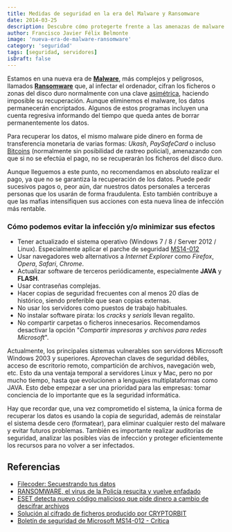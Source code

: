 ```yaml
---
title: Medidas de seguridad en la era del Malware y Ransomware
date: 2014-03-25
description: Descubre cómo protegerte frente a las amenazas de malware y ransomware en la era digital, con consejos prácticos y medidas de seguridad para minimizar riesgos y salvaguardar tus datos.
author: Francisco Javier Félix Belmonte
image: 'nueva-era-de-malware-ransomware'
category: 'seguridad'
tags: [seguridad, servidores]
isDraft: false
---
```

Estamos en una nueva era de [**Malware**](http://es.wikipedia.org/wiki/Malware), más complejos y peligrosos, llamados [**Ransomware**](http://es.wikipedia.org/wiki/Ransomware) que, al infectar el ordenador, cifran los ficheros o zonas del disco duro normalmente con una clave [asimétrica](http://es.wikipedia.org/wiki/Criptograf%C3%ADa_asim%C3%A9trica), haciendo imposible su recuperación. Aunque eliminemos el malware, los datos permanecerán encriptados. Algunos de estos programas incluyen una cuenta regresiva informando del tiempo que queda antes de borrar permanentemente los datos.

Para recuperar los datos, el mismo malware pide dinero en forma de transferencia monetaria de varias formas: _Ukash_, _PaySafeCard_ o incluso [Bitcoins](https://bitcoin.org/es/) (normalmente sin posibilidad de rastreo policial), amenazando con que si no se efectúa el pago, no se recuperarán los ficheros del disco duro.

Aunque lleguemos a este punto, no recomendamos en absoluto realizar el pago, ya que no se garantiza la recuperación de los datos. Puede pedir sucesivos pagos o, peor aún, dar nuestros datos personales a terceras personas que los usarán de forma fraudulenta. Esto también contribuye a que las mafias intensifiquen sus acciones con esta nueva línea de infección más rentable.

### Cómo podemos evitar la infección y/o minimizar sus efectos

- Tener actualizado el sistema operativo (Windows 7 / 8 / Server 2012 / Linux). Especialmente aplicar el parche de seguridad [MS14-012](https://technet.microsoft.com/es-es/security/bulletin/ms14-012)
- Usar navegadores web alternativos a _Internet Explorer_ como _Firefox_, _Opera_, _Safari_, _Chrome_.
- Actualizar software de terceros periódicamente, especialmente **JAVA** y **FLASH**.
- Usar contraseñas complejas.
- Hacer copias de seguridad frecuentes con al menos 20 días de histórico, siendo preferible que sean copias externas.
- No usar los servidores como puestos de trabajo habituales.
- No instalar software pirata: los _cracks_ y _serials_ llevan regalito.
- No compartir carpetas o ficheros innecesarios. Recomendamos desactivar la opción "_Compartir impresoras y archivos para redes Microsoft_".

Actualmente, los principales sistemas vulnerables son servidores Microsoft Windows 2003 y superiores. Aprovechan claves de seguridad débiles, acceso de escritorio remoto, compartición de archivos, navegación web, etc. Esto da una ventaja temporal a servidores Linux y Mac, pero no por mucho tiempo, hasta que evolucionen a lenguajes multiplataformas como JAVA. Esto debe empezar a ser una prioridad para las empresas: tomar conciencia de lo importante que es la seguridad informática.

Hay que recordar que, una vez comprometido el sistema, la única forma de recuperar los datos es usando la copia de seguridad, además de reinstalar el sistema desde cero (formatear), para eliminar cualquier resto del malware y evitar futuros problemas. También es importante realizar auditorías de seguridad, analizar las posibles vías de infección y proteger eficientemente los recursos para no volver a ser infectados.

## Referencias

- [Filecoder: Secuestrando tus datos](http://blogs.protegerse.com/laboratorio/2013/09/26/filecoder-secuestrando-tus-datos/)
- [RANSOMWARE, el virus de la Policía resucita y vuelve enfadado](http://elblogdeangelucho.com/elblogdeangelucho/blog/2013/03/16/ransomware-el-virus-de-la-policia-resucita-y-vuelve-enfadado/)
- [ESET detecta nuevo código malicioso que pide dinero a cambio de descifrar archivos](http://www.eset-la.com/centro-prensa/articulo/2013/eset-detecta-nuevo-codigo-malicioso-pide-dinero-descifrar-archivos/3367)
- [Solución al cifrado de ficheros producido por CRYPTORBIT](http://www.zonavirus.com/noticias/2014/muy-importante-solucion-al-cifrado-de-ficheros-producido-por-el-cryptorbit.asp)
- [Boletín de seguridad de Microsoft MS14-012 - Crítica](https://technet.microsoft.com/es-es/security/bulletin/ms14-012)
